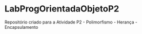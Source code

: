 # LabProgOrientadaObjetoP2
Repositório criado para a Atividade P2 - Polimorfismo - Herança - Encapsulamento
